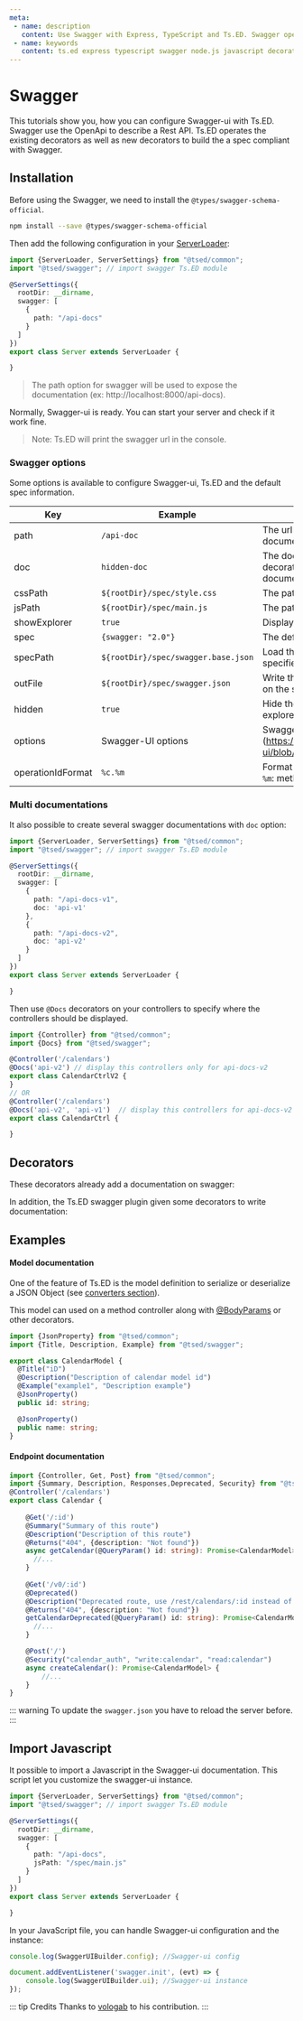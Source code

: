 ```yaml
---
meta:
 - name: description
   content: Use Swagger with Express, TypeScript and Ts.ED. Swagger open source and pro tools have helped millions of API developers, teams, and organizations deliver great APIs.
 - name: keywords
   content: ts.ed express typescript swagger node.js javascript decorators
---
```

# Swagger

<Banner src="https://swagger.io/swagger/media/assets/images/swagger_logo.svg" href="https://swagger.io/" :height="128" />

This tutorials show you, how you can configure Swagger-ui with Ts.ED. Swagger use the OpenApi
to describe a Rest API. Ts.ED operates the existing decorators as well as new decorators to build the
a spec compliant with Swagger.

## Installation

Before using the Swagger, we need to install the `@types/swagger-schema-official`.

```bash
npm install --save @types/swagger-schema-official
```

Then add the following configuration in your [ServerLoader](/api/common/server/components/ServerLoader.md):

```typescript
import {ServerLoader, ServerSettings} from "@tsed/common";
import "@tsed/swagger"; // import swagger Ts.ED module

@ServerSettings({
  rootDir: __dirname,
  swagger: [
    {
      path: "/api-docs"
    }
  ]
})
export class Server extends ServerLoader {

}
```

> The path option for swagger will be used to expose the documentation (ex: http://localhost:8000/api-docs).

Normally, Swagger-ui is ready. You can start your server and check if it work fine.

> Note: Ts.ED will print the swagger url in the console.

### Swagger options

Some options is available to configure Swagger-ui, Ts.ED and the default spec information.

Key | Example | Description
---|---|---
path | `/api-doc` |  The url subpath to access to the documentation.
doc | `hidden-doc` |  The documentation key used by `@Docs` decorator to create several swagger documentations.
cssPath | `${rootDir}/spec/style.css` | The path to the CSS file.
jsPath | `${rootDir}/spec/main.js` | The path to the JS file.
showExplorer | `true` | Display the search field in the navbar.
spec | `{swagger: "2.0"}` | The default information spec.
specPath | `${rootDir}/spec/swagger.base.json` | Load the base spec documentation from the specified path.
outFile | `${rootDir}/spec/swagger.json` | Write the `swagger.json` spec documentation on the specified path.
hidden | `true` | Hide the documentation in the dropdown explorer list.
options | Swagger-UI options | SwaggerUI options. See (https://github.com/swagger-api/swagger-ui/blob/HEAD/docs/usage/configuration.md)
operationIdFormat | `%c.%m` | Format of operationId field (`%c`: class name, `%m`: method name).

### Multi documentations

It also possible to create several swagger documentations with `doc` option:

```typescript
import {ServerLoader, ServerSettings} from "@tsed/common";
import "@tsed/swagger"; // import swagger Ts.ED module

@ServerSettings({
  rootDir: __dirname,
  swagger: [
    {
      path: "/api-docs-v1",
      doc: 'api-v1'
    },
    {
      path: "/api-docs-v2",
      doc: 'api-v2'
    }
  ]
})
export class Server extends ServerLoader {

}
```

Then use `@Docs` decorators on your controllers to specify where the controllers should be displayed.

```typescript
import {Controller} from "@tsed/common";
import {Docs} from "@tsed/swagger";

@Controller('/calendars')
@Docs('api-v2') // display this controllers only for api-docs-v2
export class CalendarCtrlV2 {
}
// OR 
@Controller('/calendars')
@Docs('api-v2', 'api-v1')  // display this controllers for api-docs-v2 and api-docs-v1
export class CalendarCtrl {

}
```

## Decorators

These decorators already add a documentation on swagger:

<ApiList query="['Header', 'Status'].indexOf(symbolName) > -1 || status.indexOf('jsonschema') > -1" />

In addition, the Ts.ED swagger plugin given some decorators to write documentation:

<ApiList query="module === '@tsed/swagger' && symbolType === 'decorator'" />

## Examples
#### Model documentation

One of the feature of Ts.ED is the model definition to serialize or deserialize a
JSON Object (see [converters section](/docs/converters.md)).

This model can used on a method controller along with [@BodyParams](/api/common/filters/decorators/BodyParams.md) or other decorators.

```typescript
import {JsonProperty} from "@tsed/common";
import {Title, Description, Example} from "@tsed/swagger";

export class CalendarModel {
  @Title("iD")
  @Description("Description of calendar model id")
  @Example("example1", "Description example")
  @JsonProperty()
  public id: string;

  @JsonProperty()
  public name: string;
}
```

#### Endpoint documentation

```typescript
import {Controller, Get, Post} from "@tsed/common";
import {Summary, Description, Responses,Deprecated, Security} from "@tsed/swagger";
@Controller('/calendars')
export class Calendar {
    
    @Get('/:id')
    @Summary("Summary of this route")
    @Description("Description of this route")
    @Returns("404", {description: "Not found"})
    async getCalendar(@QueryParam() id: string): Promise<CalendarModel> {
      //...
    }
    
    @Get('/v0/:id')
    @Deprecated()
    @Description("Deprecated route, use /rest/calendars/:id instead of.")
    @Returns("404", {description: "Not found"})
    getCalendarDeprecated(@QueryParam() id: string): Promise<CalendarModel> {
      //...
    }

    @Post('/')
    @Security("calendar_auth", "write:calendar", "read:calendar")
    async createCalendar(): Promise<CalendarModel> {
        //...
    }
}
```
::: warning
To update the `swagger.json` you have to reload the server before.
:::

## Import Javascript

It possible to import a Javascript in the Swagger-ui documentation. This script let you customize the swagger-ui instance. 


```typescript
import {ServerLoader, ServerSettings} from "@tsed/common";
import "@tsed/swagger"; // import swagger Ts.ED module

@ServerSettings({
  rootDir: __dirname,
  swagger: [
    {
      path: "/api-docs",
      jsPath: "/spec/main.js"
    }
  ]
})
export class Server extends ServerLoader {

}
```

In your JavaScript file, you can handle Swagger-ui configuration and the instance:

```javascript
console.log(SwaggerUIBuilder.config); //Swagger-ui config

document.addEventListener('swagger.init', (evt) => {
    console.log(SwaggerUIBuilder.ui); //Swagger-ui instance
});
```

::: tip Credits
Thanks to [vologab](https://github.com/vologab) to his contribution.
:::